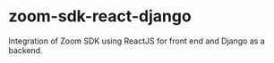 # zoom-sdk-react-django
Integration of Zoom SDK using ReactJS for front end and Django as a backend.
